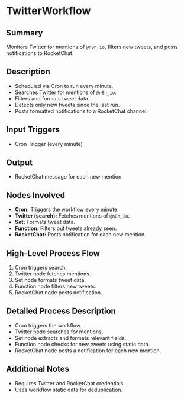 # TwitterWorkflow

## Summary
Monitors Twitter for mentions of `@n8n_io`, filters new tweets, and posts notifications to RocketChat.

## Description
- Scheduled via Cron to run every minute.
- Searches Twitter for mentions of `@n8n_io`.
- Filters and formats tweet data.
- Detects only new tweets since the last run.
- Posts formatted notifications to a RocketChat channel.

## Input Triggers
- Cron Trigger (every minute)

## Output
- RocketChat message for each new mention.

## Nodes Involved
- **Cron:** Triggers the workflow every minute.
- **Twitter (search):** Fetches mentions of `@n8n_io`.
- **Set:** Formats tweet data.
- **Function:** Filters out tweets already seen.
- **RocketChat:** Posts notification for each new mention.

## High-Level Process Flow
1. Cron triggers search.
2. Twitter node fetches mentions.
3. Set node formats tweet data.
4. Function node filters new tweets.
5. RocketChat node posts notification.

## Detailed Process Description
- Cron triggers the workflow.
- Twitter node searches for mentions.
- Set node extracts and formats relevant fields.
- Function node checks for new tweets using static data.
- RocketChat node posts a notification for each new mention.

## Additional Notes
- Requires Twitter and RocketChat credentials.
- Uses workflow static data for deduplication.
